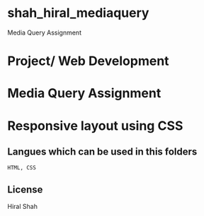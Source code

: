 # shah_hiral_mediaquery
Media Query Assignment


# Project/ Web Development

# Media Query Assignment
# Responsive layout using CSS

## Langues which can be used in this folders
	HTML, CSS

## License
Hiral Shah